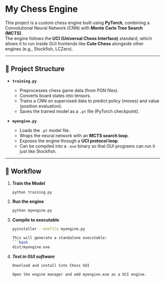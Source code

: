 # My Chess Engine
This project is a custom chess engine built using **PyTorch**, combining a Convolutional Neural Network (CNN) with **Monte Carlo Tree Search (MCTS)**.  
The engine follows the **UCI (Universal Chess Interface)** standard, which allows it to run inside GUI frontends like **Cute Chess** alongside other engines (e.g., Stockfish, LCZero).

---

## 📌 Project Structure

- **`training.py`**  
  - Preprocesses chess game data (from PGN files).  
  - Converts board states into tensors.  
  - Trains a CNN on supervised data to predict policy (moves) and value (position evaluation).  
  - Saves the trained model as a `.pt` file (PyTorch checkpoint).  

- **`myengine.py`**  
  - Loads the `.pt` model file.  
  - Wraps the neural network with an **MCTS search loop**.  
  - Exposes the engine through a **UCI protocol loop**.  
  - Can be compiled into a `.exe` binary so that GUI programs can run it just like Stockfish.  

---

## 🚀 Workflow

1. **Train the Model**
   ```bash
   python training.py

2. **Run the engine**
   ```bash
   python myengine.py

3. **Compile to executable**
    ```bash
    pyinstaller --onefile myengine.py

    This will generate a standalone executable:
    ```bash
    dist/myengine.exe

4. ***Test in GUI software***
    ```bash
    Download and install Cute Chess GUI

    Open the engine manager and add myengine.exe as a UCI engine.



